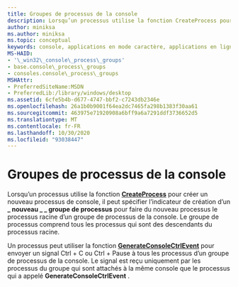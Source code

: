```yaml
---
title: Groupes de processus de la console
description: Lorsqu’un processus utilise la fonction CreateProcess pour créer un nouveau processus de console, il peut spécifier l' \_ indicateur de création d’un nouveau \_ \_ groupe de processus pour faire du nouveau processus le processus racine d’un groupe de processus de la console.
author: miniksa
ms.author: miniksa
ms.topic: conceptual
keywords: console, applications en mode caractère, applications en ligne de commande, applications de terminal, API console
MS-HAID:
- '\_win32\_console\_process\_groups'
- base.console\_process\_groups
- consoles.console\_process\_groups
MSHAttr:
- PreferredSiteName:MSDN
- PreferredLib:/library/windows/desktop
ms.assetid: 6cfe5b4b-d677-4747-bbf2-c7243db2346e
ms.openlocfilehash: 26a1b0b9001f64ea2dc7465fa298b1383f30aa61
ms.sourcegitcommit: 463975e71920908a6bff9a6a7291ddf3736652d5
ms.translationtype: MT
ms.contentlocale: fr-FR
ms.lasthandoff: 10/30/2020
ms.locfileid: "93038447"
---
```

# <a name="console-process-groups"></a>Groupes de processus de la console

Lorsqu’un processus utilise la fonction [**CreateProcess**](https://msdn.microsoft.com/library/windows/desktop/ms682425) pour créer un nouveau processus de console, il peut spécifier l’indicateur de création d’un **\_ nouveau \_ \_ groupe de processus** pour faire du nouveau processus le processus racine d’un groupe de processus de la console. Le groupe de processus comprend tous les processus qui sont des descendants du processus racine.

Un processus peut utiliser la fonction [**GenerateConsoleCtrlEvent**](generateconsolectrlevent.md) pour envoyer un signal Ctrl + C ou Ctrl + Pause à tous les processus d’un groupe de processus de la console. Le signal est reçu uniquement par les processus du groupe qui sont attachés à la même console que le processus qui a appelé **GenerateConsoleCtrlEvent** .
